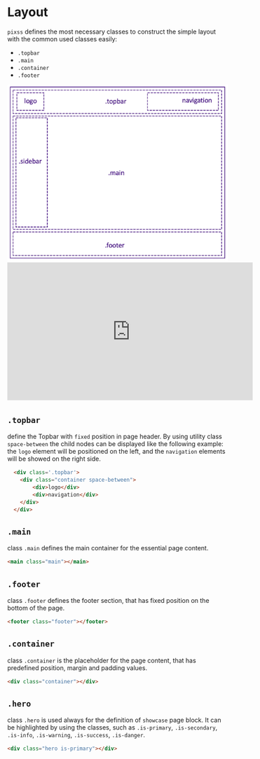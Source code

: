 # Layout

`pixss` defines the most necessary classes to construct the simple layout with the common used classes easily:
- `.topbar`
- `.main`
- `.container`
- `.footer`

<img src="./images/layout.png" width="570">


<iframe width="560" height="315" src="https://www.youtube.com/embed/H60Kx0e5yDA" frameborder="0" allow="accelerometer; autoplay; clipboard-write; encrypted-media; gyroscope; picture-in-picture" allowfullscreen></iframe>


## `.topbar`
define the Topbar with `fixed` position in page header. By using utility class `space-between` the child nodes can be displayed like the following example: the `logo` element will be positioned on the left, and the `navigation` elements will be showed on the right side.

```html
  <div class='.topbar'>
    <div class="container space-between">
        <div>logo</div>
        <div>navigation</div>
    </div>
  </div>
```

## `.main`
class `.main` defines the main container for the essential page content.
```html
<main class="main"></main>
```

## `.footer`
class `.footer` defines the footer section, that has fixed position on the bottom of the page.
```html
<footer class="footer"></footer>
```

## `.container`
class `.container` is the placeholder for the page content, that has predefined position, margin and padding values.
```html
<div class="container"></div>
```

## `.hero`
class `.hero` is used always for the definition of `showcase` page block. It can be highlighted by using the classes, such as `.is-primary`, `.is-secondary`, `.is-info`, `.is-warning`, `.is-success`, `.is-danger`.
```html
<div class="hero is-primary"></div>
```
